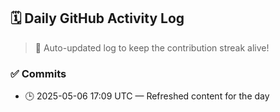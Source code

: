## 🗓️ Daily GitHub Activity Log

> 🤖 Auto-updated log to keep the contribution streak alive!

### ✅ Commits

- 🕒 2025-05-06 17:09 UTC — Refreshed content for the day

